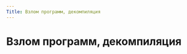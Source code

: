 ```yaml
---
Title: Взлом программ, декомпиляция
---
```



Взлом программ, декомпиляция
============================

<!-- TOC -->
